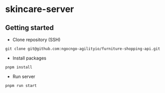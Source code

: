 # skincare-server

## Getting started

- Clone repository (SSH)

```
git clone git@github.com:ngocngo-agilityio/furniture-shopping-api.git

```

- Install packages

```
pnpm install

```

- Run server

```
pnpm run start

```
